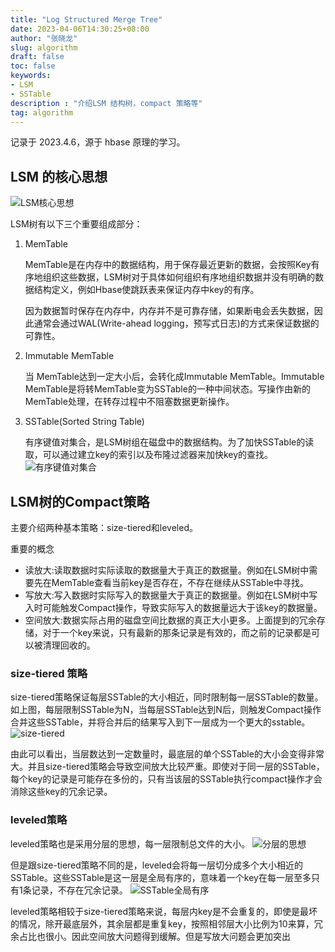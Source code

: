 ```yaml
---
title: "Log Structured Merge Tree"
date: 2023-04-06T14:30:25+08:00
author: "张晓龙"
slug: algorithm
draft: false
toc: false
keywords:
- LSM
- SSTable
description : "介绍LSM 结构树，compact 策略等"
tag: algorithm
---
```


记录于 2023.4.6，源于 hbase 原理的学习。

## LSM 的核心思想

![LSM核心思想](https://bed-image.oss-cn-beijing.aliyuncs.com/techwhims/16807705192490.jpg?image/auto-orient,1/watermark,text_dGVjaHdoaW1z,type_ZHJvaWRzYW5zZmFsbGJhY2s,color_c1bfc8,size_20,shadow_55,g_se,t_60,x_10,y_10)

LSM树有以下三个重要组成部分：

1. MemTable

    MemTable是在内存中的数据结构，用于保存最近更新的数据，会按照Key有序地组织这些数据，LSM树对于具体如何组织有序地组织数据并没有明确的数据结构定义，例如Hbase使跳跃表来保证内存中key的有序。

    因为数据暂时保存在内存中，内存并不是可靠存储，如果断电会丢失数据，因此通常会通过WAL(Write-ahead logging，预写式日志)的方式来保证数据的可靠性。

2. Immutable MemTable

    当 MemTable达到一定大小后，会转化成Immutable MemTable。Immutable MemTable是将转MemTable变为SSTable的一种中间状态。写操作由新的MemTable处理，在转存过程中不阻塞数据更新操作。

3. SSTable(Sorted String Table)

    有序键值对集合，是LSM树组在磁盘中的数据结构。为了加快SSTable的读取，可以通过建立key的索引以及布隆过滤器来加快key的查找。
    ![有序键值对集合](https://bed-image.oss-cn-beijing.aliyuncs.com/2023-04-06-070759.jpg)

## LSM树的Compact策略

主要介绍两种基本策略：size-tiered和leveled。

重要的概念

- 读放大:读取数据时实际读取的数据量大于真正的数据量。例如在LSM树中需要先在MemTable查看当前key是否存在，不存在继续从SSTable中寻找。
- 写放大:写入数据时实际写入的数据量大于真正的数据量。例如在LSM树中写入时可能触发Compact操作，导致实际写入的数据量远大于该key的数据量。
- 空间放大:数据实际占用的磁盘空间比数据的真正大小更多。上面提到的冗余存储，对于一个key来说，只有最新的那条记录是有效的，而之前的记录都是可以被清理回收的。

### size-tiered 策略

size-tiered策略保证每层SSTable的大小相近，同时限制每一层SSTable的数量。如上图，每层限制SSTable为N，当每层SSTable达到N后，则触发Compact操作合并这些SSTable，并将合并后的结果写入到下一层成为一个更大的sstable。
![size-tiered](https://bed-image.oss-cn-beijing.aliyuncs.com/2023-04-06-071031.jpg)

由此可以看出，当层数达到一定数量时，最底层的单个SSTable的大小会变得非常大。并且size-tiered策略会导致空间放大比较严重。即使对于同一层的SSTable，每个key的记录是可能存在多份的，只有当该层的SSTable执行compact操作才会消除这些key的冗余记录。

### leveled策略

leveled策略也是采用分层的思想，每一层限制总文件的大小。
![分层的思想](https://bed-image.oss-cn-beijing.aliyuncs.com/2023-04-06-071056.jpg)

但是跟size-tiered策略不同的是，leveled会将每一层切分成多个大小相近的SSTable。这些SSTable是这一层是全局有序的，意味着一个key在每一层至多只有1条记录，不存在冗余记录。
![SSTable全局有序](https://bed-image.oss-cn-beijing.aliyuncs.com/2023-04-06-071114.jpg)

leveled策略相较于size-tiered策略来说，每层内key是不会重复的，即使是最坏的情况，除开最底层外，其余层都是重复key，按照相邻层大小比例为10来算，冗余占比也很小。因此空间放大问题得到缓解。但是写放大问题会更加突出